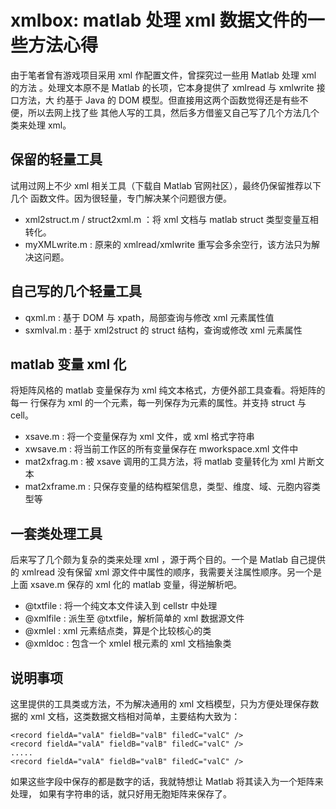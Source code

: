 xmlbox: matlab 处理 xml 数据文件的一些方法心得
===========

由于笔者曾有游戏项目采用 xml 作配置文件，曾探究过一些用 Matlab 处理 xml 的方法
。处理文本原不是 Matlab 的长项，它本身提供了 xmlread 与 xmlwrite 接口方法，大
约基于 Java 的 DOM 模型。但直接用这两个函数觉得还是有些不便，所以去网上找了些
其他人写的工具，然后多方借鉴又自己写了几个方法几个类来处理 xml。

保留的轻量工具
---------

试用过网上不少 xml 相关工具（下载自 Matlab 官网社区），最终仍保留推荐以下几个
函数文件。因为很轻量，专门解决某个问题很方便。

- xml2struct.m / struct2xml.m ：将 xml 文档与 matlab struct 类型变量互相转化。
- myXMLwrite.m : 原来的 xmlread/xmlwrite 重写会多余空行，该方法只为解决这问题。

自己写的几个轻量工具
------

- qxml.m : 基于 DOM 与 xpath，局部查询与修改 xml 元素属性值
- sxmlval.m : 基于 xml2struct 的 struct 结构，查询或修改 xml 元素属性

matlab 变量 xml 化
-------

将矩阵风格的 matlab 变量保存为 xml 纯文本格式，方便外部工具查看。将矩阵的每一
行保存为 xml 的一个元素，每一列保存为元素的属性。并支持 struct 与 cell。

- xsave.m : 将一个变量保存为 xml 文件，或 xml 格式字符串
- xwsave.m : 将当前工作区的所有变量保存在 mworkspace.xml 文件中
- mat2xfrag.m : 被 xsave 调用的工具方法，将 matlab 变量转化为 xml 片断文本
- mat2xframe.m : 只保存变量的结构框架信息，类型、维度、域、元胞内容类型等

一套类处理工具
-------

后来写了几个颇为复杂的类来处理 xml ，源于两个目的。一个是 Matlab 自己提供的
xmlread 没有保留 xml 源文件中属性的顺序，我需要关注属性顺序。另一个是上面
xsave.m 保存的 xml 化的 matlab 变量，得逆解析吧。

- @txtfile : 将一个纯文本文件读入到 cellstr 中处理
- @xmlfile : 派生至 @txtfile，解析简单的 xml 数据源文件
- @xmlel : xml 元素结点类，算是个比较核心的类
- @xmldoc : 包含一个 xmlel 根元素的 xml 文档抽象类

说明事项
------

这里提供的工具类或方法，不为解决通用的 xml 文档模型，只为方便处理保存数据的
xml 文档，这类数据文档相对简单，主要结构大致为：

```
<record fieldA="valA" fieldB="valB" filedC="valC" />
<record fieldA="valA" fieldB="valB" filedC="valC" />
.....
<record fieldA="valA" fieldB="valB" filedC="valC" />
```

如果这些字段中保存的都是数字的话，我就特想让 Matlab 将其读入为一个矩阵来处理，
如果有字符串的话，就只好用无胞矩阵来保存了。
